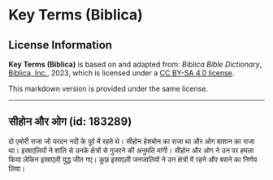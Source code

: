 # Key Terms (Biblica)

## License Information

**Key Terms (Biblica)** is based on and adapted from: _Biblica Bible Dictionary_, [Biblica, Inc.](https://www.biblica.com/), 2023, which is licensed under a [CC BY-SA 4.0 license](https://creativecommons.org/licenses/by-sa/4.0/legalcode.en).

This markdown version is provided under the same license.



--------------------------------

## सीहोन और ओग (id: 183289)

दो एमोरी राजा जो यरदन नदी के पूर्व में रहते थे। सीहोन हेशबोन का राजा था और ओग बाशान का राजा था। इस्राएलियों ने शांति से उनके क्षेत्रों से गुजरने की अनुमति मांगी। सीहोन और ओग ने उन पर हमला किया लेकिन इस्राएली युद्ध जीत गए। कुछ इस्राएली जनजातियों ने उन क्षेत्रों में रहने और बसने का निर्णय लिया।


